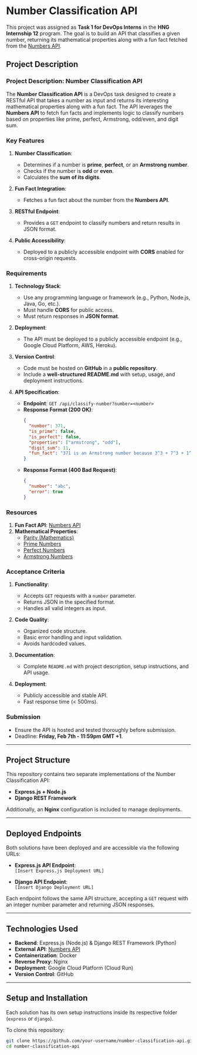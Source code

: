 # Number Classification API  

This project was assigned as **Task 1 for DevOps Interns** in the **HNG Internship 12** program. The goal is to build an API that classifies a given number, returning its mathematical properties along with a fun fact fetched from the [Numbers API](http://numbersapi.com).  

## **Project Description**  
<!-- Provide a brief description of the project here -->  
### **Project Description: Number Classification API**

The **Number Classification API** is a DevOps task designed to create a RESTful API that takes a number as input and returns its interesting mathematical properties along with a fun fact. The API leverages the **Numbers API** to fetch fun facts and implements logic to classify numbers based on properties like prime, perfect, Armstrong, odd/even, and digit sum.


### **Key Features**
1. **Number Classification**:
   - Determines if a number is **prime**, **perfect**, or an **Armstrong number**.
   - Checks if the number is **odd** or **even**.
   - Calculates the **sum of its digits**.

2. **Fun Fact Integration**:
   - Fetches a fun fact about the number from the **Numbers API**.

3. **RESTful Endpoint**:
   - Provides a `GET` endpoint to classify numbers and return results in JSON format.

4. **Public Accessibility**:
   - Deployed to a publicly accessible endpoint with **CORS** enabled for cross-origin requests.


### **Requirements**
1. **Technology Stack**:
   - Use any programming language or framework (e.g., Python, Node.js, Java, Go, etc.).
   - Must handle **CORS** for public access.
   - Must return responses in **JSON format**.

2. **Deployment**:
   - The API must be deployed to a publicly accessible endpoint (e.g., Google Cloud Platform, AWS, Heroku).

3. **Version Control**:
   - Code must be hosted on **GitHub** in a **public repository**.
   - Include a **well-structured README.md** with setup, usage, and deployment instructions.

4. **API Specification**:
   - **Endpoint**: `GET /api/classify-number?number=<number>`
   - **Response Format (200 OK)**:
     ```json
     {
       "number": 371,
       "is_prime": false,
       "is_perfect": false,
       "properties": ["armstrong", "odd"],
       "digit_sum": 11,
       "fun_fact": "371 is an Armstrong number because 3^3 + 7^3 + 1^3 = 371"
     }
     ```
   - **Response Format (400 Bad Request)**:
     ```json
     {
       "number": "abc",
       "error": true
     }
     ```


### **Resources**
1. **Fun Fact API**: [Numbers API](http://numbersapi.com/#42)
2. **Mathematical Properties**:
   - [Parity (Mathematics)](https://en.wikipedia.org/wiki/Parity_(mathematics))
   - [Prime Numbers](https://en.wikipedia.org/wiki/Prime_number)
   - [Perfect Numbers](https://en.wikipedia.org/wiki/Perfect_number)
   - [Armstrong Numbers](https://en.wikipedia.org/wiki/Narcissistic_number)

### **Acceptance Criteria**
1. **Functionality**:
   - Accepts `GET` requests with a `number` parameter.
   - Returns JSON in the specified format.
   - Handles all valid integers as input.

2. **Code Quality**:
   - Organized code structure.
   - Basic error handling and input validation.
   - Avoids hardcoded values.

3. **Documentation**:
   - Complete `README.md` with project description, setup instructions, and API usage.

4. **Deployment**:
   - Publicly accessible and stable API.
   - Fast response time (< 500ms).


### **Submission**
- Ensure the API is hosted and tested thoroughly before submission.
- Deadline: **Friday, Feb 7th - 11:59pm GMT +1**.

---  

## **Project Structure**  
This repository contains two separate implementations of the Number Classification API:  
- **Express.js + Node.js** 
- **Django REST Framework** 

Additionally, an **Nginx** configuration is included to manage deployments.  

---  

## **Deployed Endpoints**  
Both solutions have been deployed and are accessible via the following URLs:  

- **Express.js API Endpoint**:  
  `[Insert Express.js Deployment URL]`  

- **Django API Endpoint**:  
  `[Insert Django Deployment URL]`  

Each endpoint follows the same API structure, accepting a `GET` request with an integer number parameter and returning JSON responses.  

---  

## **Technologies Used**  
- **Backend**: Express.js (Node.js) & Django REST Framework (Python)  
- **External API**: [Numbers API](http://numbersapi.com)  
- **Containerization**: Docker  
- **Reverse Proxy**: Nginx  
- **Deployment**: Google Cloud Platform (Cloud Run)  
- **Version Control**: GitHub  

---  

## **Setup and Installation**  
Each solution has its own setup instructions inside its respective folder (`express` or `django`).  

To clone this repository:  

```bash
git clone https://github.com/your-username/number-classification-api.git  
cd number-classification-api  
